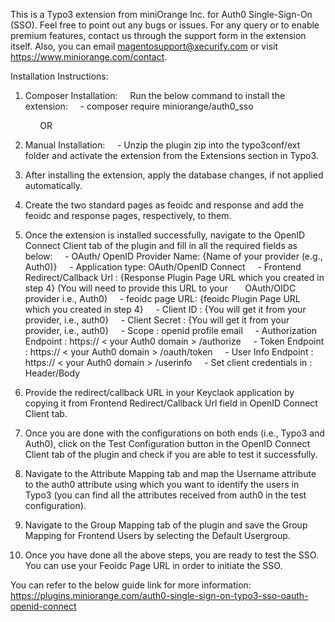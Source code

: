 This is a Typo3 extension from miniOrange Inc. for Auth0 Single-Sign-On (SSO).
Feel free to point out any bugs or issues.
For any query or to enable premium features, contact us through the support form in the extension itself.
Also, you can email magentosupport@xecurify.com or visit https://www.miniorange.com/contact.

Installation Instructions:

1. Composer Installation:
    Run the below command to install the extension:
    - composer require miniorange/auth0_sso

            OR

2. Manual Installation:
    - Unzip the plugin zip into the typo3conf/ext folder and activate the extension from the Extensions section in Typo3.

3. After installing the extension, apply the database changes, if not applied automatically.

4. Create the two standard pages as feoidc and response and add the feoidc and response pages, respectively, to them.

5. Once the extension is installed successfully, navigate to the OpenID Connect Client tab of the plugin and fill in all the required fields as below:
    - OAuth/ OpenID Provider Name: {Name of your provider (e.g., Auth0)}
    - Application type: OAuth/OpenID Connect
    - Frontend Redirect/Callback Url : {Response Plugin Page URL which you created in step 4} (You will need to provide this URL to your
      OAuth/OIDC provider i.e., Auth0)
    - feoidc page URL: {feoidc Plugin Page URL which you created in step 4}
    - Client ID : {You will get it from your provider, i.e., auth0}
    - Client Secret : {You will get it from your provider, i.e., auth0}
    - Scope : openid profile email
    - Authorization Endpoint : https:// < your Auth0 domain > /authorize
    - Token Endpoint : https:// < your Auth0 domain > /oauth/token
    - User Info Endpoint : https:// < your Auth0 domain > /userinfo
    - Set client credentials in : Header/Body

6. Provide the redirect/callback URL in your Keyclaok application by copying it from Frontend Redirect/Callback Url field in OpenID Connect Client tab.

7. Once you are done with the configurations on both ends (i.e., Typo3 and Auth0), click on the Test Configuration button in the OpenID Connect Client tab of the plugin and check if you are able to test it successfully.

8. Navigate to the Attribute Mapping tab and map the Username attribute to the auth0 attribute using which you want to identify the users in Typo3 (you can find all the attributes received from auth0 in the test configuration).

9. Navigate to the Group Mapping tab of the plugin and save the Group Mapping for Frontend Users by selecting the Default Usergroup.

10. Once you have done all the above steps, you are ready to test the SSO. You can use your Feoidc Page URL in order to initiate the SSO.

You can refer to the below guide link for more information:
https://plugins.miniorange.com/auth0-single-sign-on-typo3-sso-oauth-openid-connect